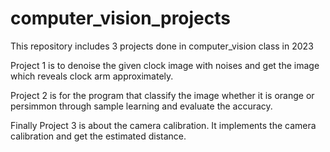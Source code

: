 # computer_vision_projects
This repository includes 3 projects done in computer_vision class in 2023

Project 1 is to denoise the given clock image with noises and get the image which reveals clock arm approximately.

Project 2 is for the program that classify the image whether it is orange or persimmon through sample learning and evaluate the accuracy.

Finally Project 3 is about the camera calibration. It implements the camera calibration and get the estimated distance.
